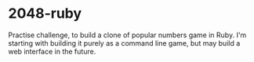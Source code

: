 # 2048-ruby

Practise challenge, to build a clone of popular numbers game in Ruby. I'm starting with building it purely as a command line game, but may build a web interface in the future.

